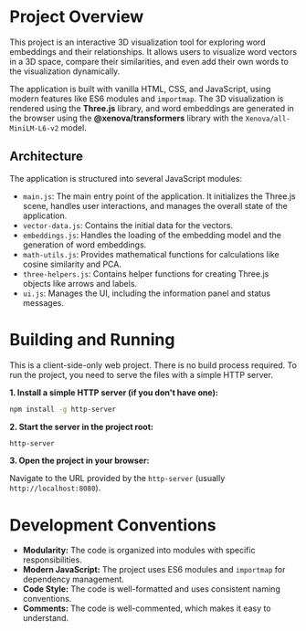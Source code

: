# Project Overview

This project is an interactive 3D visualization tool for exploring word embeddings and their relationships. It allows users to visualize word vectors in a 3D space, compare their similarities, and even add their own words to the visualization dynamically.

The application is built with vanilla HTML, CSS, and JavaScript, using modern features like ES6 modules and `importmap`. The 3D visualization is rendered using the **Three.js** library, and word embeddings are generated in the browser using the **@xenova/transformers** library with the `Xenova/all-MiniLM-L6-v2` model.

## Architecture

The application is structured into several JavaScript modules:

*   `main.js`: The main entry point of the application. It initializes the Three.js scene, handles user interactions, and manages the overall state of the application.
*   `vector-data.js`: Contains the initial data for the vectors.
*   `embeddings.js`: Handles the loading of the embedding model and the generation of word embeddings.
*   `math-utils.js`: Provides mathematical functions for calculations like cosine similarity and PCA.
*   `three-helpers.js`: Contains helper functions for creating Three.js objects like arrows and labels.
*   `ui.js`: Manages the UI, including the information panel and status messages.

# Building and Running

This is a client-side-only web project. There is no build process required. To run the project, you need to serve the files with a simple HTTP server.

**1. Install a simple HTTP server (if you don't have one):**

```bash
npm install -g http-server
```

**2. Start the server in the project root:**

```bash
http-server
```

**3. Open the project in your browser:**

Navigate to the URL provided by the `http-server` (usually `http://localhost:8080`).

# Development Conventions

*   **Modularity:** The code is organized into modules with specific responsibilities.
*   **Modern JavaScript:** The project uses ES6 modules and `importmap` for dependency management.
*   **Code Style:** The code is well-formatted and uses consistent naming conventions.
*   **Comments:** The code is well-commented, which makes it easy to understand.
